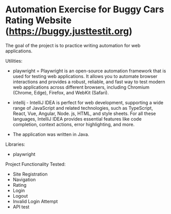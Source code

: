 
# Automation Exercise for Buggy Cars Rating Website (https://buggy.justtestit.org)



The goal of the project is to practice writing automation for web applications.

Utilities:

* playwright = Playwright is an open-source automation framework that is used for testing web applications. It allows you to automate browser interactions and provides a robust, reliable, and fast way to test modern web applications across different browsers, including Chromium (Chrome, Edge), Firefox, and WebKit (Safari).

* intellij - IntelliJ IDEA is perfect for web development, supporting a wide range of JavaScript and related technologies, such as TypeScript, React, Vue, Angular, Node. js, HTML, and style sheets. For all these languages, IntelliJ IDEA provides essential features like code completion, context actions, error highlighting, and more.

* The application was written in Java.

Libraries:
* playwright

Project Functionality Tested:

* Site Registration
* Navigation
* Rating
* Login
* Logout
* Invalid Login Attempt
* API test








